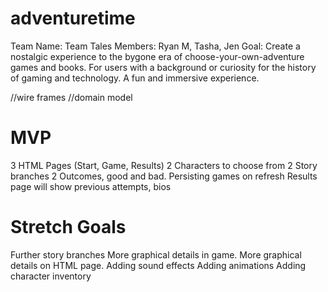 # adventuretime
Team Name: Team Tales
Members: Ryan M, Tasha, Jen
Goal: Create a nostalgic experience to the bygone era of choose-your-own-adventure games and books.  For users with a background or curiosity for the history of gaming and technology.  A fun and immersive experience.

//wire frames
//domain model

# MVP
3 HTML Pages (Start, Game, Results)
2 Characters to choose from
2 Story branches
2 Outcomes, good and bad.
Persisting games on refresh
Results page will show previous attempts, bios

# Stretch Goals
Further story branches
More graphical details in game.
More graphical details on HTML page.
Adding sound effects
Adding animations
Adding character inventory




